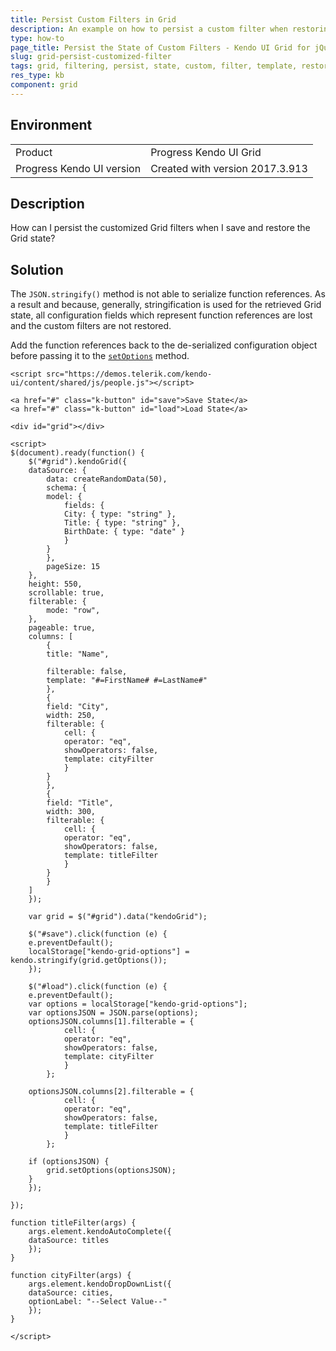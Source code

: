 ```yaml
---
title: Persist Custom Filters in Grid
description: An example on how to persist a custom filter when restoring the state of a Kendo UI Grid.
type: how-to
page_title: Persist the State of Custom Filters - Kendo UI Grid for jQuery
slug: grid-persist-customized-filter
tags: grid, filtering, persist, state, custom, filter, template, restore, session, localstorage
res_type: kb
component: grid
---
```


## Environment

<table>
 <tr>
  <td>Product</td>
  <td>Progress Kendo UI Grid</td>
 </tr>
 <tr>
  <td>Progress Kendo UI version</td>
  <td>Created with version 2017.3.913</td>
 </tr>
</table>

## Description

How can I persist the customized Grid filters when I save and restore the Grid state?

## Solution

The `JSON.stringify()` method is not able to serialize function references. As a result and because, generally, stringification is used for the retrieved Grid state, all configuration fields which represent function references are lost and the custom filters are not restored.

Add the function references back to the de-serialized configuration object before passing it to the [`setOptions`](https://docs.telerik.com/kendo-ui/api/javascript/ui/grid/methods/setoptions) method.

```dojo
<script src="https://demos.telerik.com/kendo-ui/content/shared/js/people.js"></script>

<a href="#" class="k-button" id="save">Save State</a>
<a href="#" class="k-button" id="load">Load State</a>

<div id="grid"></div>

<script>
$(document).ready(function() {
    $("#grid").kendoGrid({
    dataSource: {
        data: createRandomData(50),
        schema: {
        model: {
            fields: {
            City: { type: "string" },
            Title: { type: "string" },
            BirthDate: { type: "date" }
            }
        }
        },
        pageSize: 15
    },
    height: 550,
    scrollable: true,
    filterable: {
        mode: "row",
    },
    pageable: true,
    columns: [
        {
        title: "Name",

        filterable: false,
        template: "#=FirstName# #=LastName#"
        },
        {
        field: "City",
        width: 250,
        filterable: {
            cell: {
            operator: "eq",
            showOperators: false,
            template: cityFilter
            }
        }
        },
        {
        field: "Title",
        width: 300,
        filterable: {
            cell: {
            operator: "eq",
            showOperators: false,
            template: titleFilter
            }
        }
        }
    ]
    });

    var grid = $("#grid").data("kendoGrid");

    $("#save").click(function (e) {
    e.preventDefault();
    localStorage["kendo-grid-options"] = kendo.stringify(grid.getOptions());
    });

    $("#load").click(function (e) {
    e.preventDefault();
    var options = localStorage["kendo-grid-options"];
    var optionsJSON = JSON.parse(options);
    optionsJSON.columns[1].filterable = {
            cell: {
            operator: "eq",
            showOperators: false,
            template: cityFilter
            }
        };

    optionsJSON.columns[2].filterable = {
            cell: {
            operator: "eq",
            showOperators: false,
            template: titleFilter
            }
        };

    if (optionsJSON) {
        grid.setOptions(optionsJSON);
    }
    });

});

function titleFilter(args) {
    args.element.kendoAutoComplete({
    dataSource: titles
    });
}

function cityFilter(args) {
    args.element.kendoDropDownList({
    dataSource: cities,
    optionLabel: "--Select Value--"
    });
}

</script>
```
